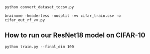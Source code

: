 ```
python convert_dataset_tocsv.py
```

```
brainome -headerless -nosplit -vv cifar_train.csv -o cifar_out_rf_vv.py
```

## How to run our ResNet18 model on CIFAR-10
```
python train.py --final_dim 100
```
